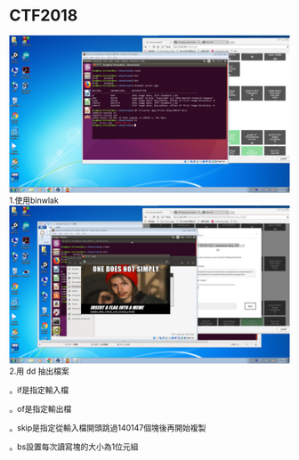 # CTF2018
![圖片](pic/banana-boy-20.png)
1.使用binwlak
![圖片](pic/banana-boy-20-1.png)
2.用 dd 抽出檔案

。if是指定輸入檔

。of是指定輸出檔

。skip是指定從輸入檔開頭跳過140147個塊後再開始複製

。bs設置每次讀寫塊的大小為1位元組
